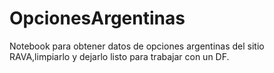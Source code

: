 # OpcionesArgentinas

Notebook para obtener datos de opciones argentinas del sitio RAVA,limpiarlo y dejarlo listo para trabajar con un DF.
